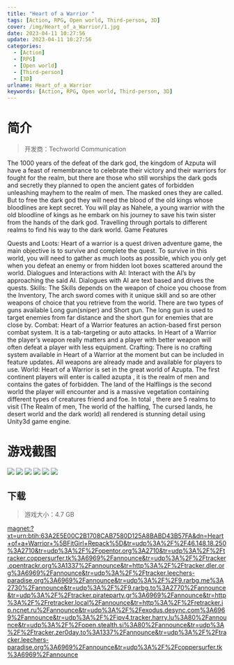 ```yaml
---
title: "Heart of a Warrior "
tags: [Action, RPG, Open world, Third-person, 3D]
cover: /img/Heart_of_a_Warrior/1.jpg
date: 2023-04-11 10:27:56
update: 2023-04-11 10:27:56
categories: 
  - [Action]
  - [RPG]
  - [Open world]
  - [Third-person]
  - [3D]
urlname: Heart_of_a_Warrior
keywords: [Action, RPG, Open world, Third-person, 3D]
---
```

# 简介

> 开发商：Techworld Communication

The 1000 years of the defeat of the dark god, the kingdom of Azputa will have a feast of remembrance to celebrate their victory and their warriors for fought for the realm, but there are those who still worships the dark gods and secretly they planned to open the ancient gates of forbidden unleashing mayhem to the realm of men. The masked ones they are called. But to free the dark god they will need the blood of the old kings whose bloodlines are kept secret.
You will play as Nahele, a young warrior with the old bloodline of kings as he embark on his journey to save his twin sister from the hands of the dark god. Travelling through portals to different realms to find his way to the dark world.
Game Features

Quests and Loots: Heart of a warrior is a quest driven adventure game, the main objective is to survive and complete the quest. To survive in this world, you will need to gather as much loots as possible, which you only get when you defeat an enemy or from hidden loot boxes scattered around the world.
Dialogues and Interactions with AI: Interact with the AI’s by approaching the said AI. Dialogues with AI are text based and drives the quests.
Skills: The Skills depends on the weapon of choice you choose from the Inventory, The arch sword comes with it unique skill and so are other weapons of choice that you retrieve from the world. There are two types of guns available Long gun(sniper) and Short gun. The long gun is used to target enemies from far distance and the short gun for enemies that are close by.
Combat: Heart of a Warrior features an action-based first person combat system. It is a tab-targeting or auto attacks. In Heart of a Warrior the player’s weapon really matters and a player with better weapon will often defeat a player with less equipment.
Crafting: There is no crafting system available in Heart of a Warrior at the moment but can be included in feature updates. All weapons are already made and available for players to use.
World: Heart of a Warrior is set in the great world of Azupta. The first continent players will enter is called azupta , it is the realm of men and contains the gates of forbidden. The land of the Halflings is the second world the player will encounter and is a massive vegetation containing different types of creatures friend and foe. In total , there are 5 realms to visit (The Realm of men, The world of the halfling, The cursed lands, he desert world and the dark world) all rendered is stunning detail using Unity3d game engine.

# 游戏截图

![](/img/Heart_of_a_Warrior/2.jpg)
![](/img/Heart_of_a_Warrior/3.jpg)
![](/img/Heart_of_a_Warrior/4.jpg)
![](/img/Heart_of_a_Warrior/5.jpg)
![](/img/Heart_of_a_Warrior/6.jpg)
![](/img/Heart_of_a_Warrior/7.jpg)


## 下载

> 游戏大小：4.7 GB

[magnet:?xt=urn:btih:63A2E5E00C2B1708CAB7580D125A8BABD43B57FA&amp;dn=Heart+of+a+Warrior+%5BFitGirl+Repack%5D&amp;tr=udp%3A%2F%2F46.148.18.250%3A2710&amp;tr=udp%3A%2F%2Fopentor.org%3A2710&amp;tr=udp%3A%2F%2Ftracker.coppersurfer.tk%3A6969%2Fannounce&amp;tr=udp%3A%2F%2Ftracker.opentrackr.org%3A1337%2Fannounce&amp;tr=http%3A%2F%2Ftracker.dler.org%3A6969%2Fannounce&amp;tr=udp%3A%2F%2Ftracker.leechers-paradise.org%3A6969%2Fannounce&amp;tr=udp%3A%2F%2F9.rarbg.me%3A2730%2Fannounce&amp;tr=udp%3A%2F%2F9.rarbg.to%3A2770%2Fannounce&amp;tr=udp%3A%2F%2Ftracker.pirateparty.gr%3A6969%2Fannounce&amp;tr=http%3A%2F%2Fretracker.local%2Fannounce&amp;tr=http%3A%2F%2Fretracker.ip.ncnet.ru%2Fannounce&amp;tr=udp%3A%2F%2Fexodus.desync.com%3A6969%2Fannounce&amp;tr=udp%3A%2F%2Fipv4.tracker.harry.lu%3A80%2Fannounce&amp;tr=udp%3A%2F%2Fopen.stealth.si%3A80%2Fannounce&amp;tr=udp%3A%2F%2Ftracker.zer0day.to%3A1337%2Fannounce&amp;tr=udp%3A%2F%2Ftracker.leechers-paradise.org%3A6969%2Fannounce&amp;tr=udp%3A%2F%2Fcoppersurfer.tk%3A6969%2Fannounce](magnet:?xt=urn:btih:63A2E5E00C2B1708CAB7580D125A8BABD43B57FA&amp;dn=Heart+of+a+Warrior+%5BFitGirl+Repack%5D&amp;tr=udp%3A%2F%2F46.148.18.250%3A2710&amp;tr=udp%3A%2F%2Fopentor.org%3A2710&amp;tr=udp%3A%2F%2Ftracker.coppersurfer.tk%3A6969%2Fannounce&amp;tr=udp%3A%2F%2Ftracker.opentrackr.org%3A1337%2Fannounce&amp;tr=http%3A%2F%2Ftracker.dler.org%3A6969%2Fannounce&amp;tr=udp%3A%2F%2Ftracker.leechers-paradise.org%3A6969%2Fannounce&amp;tr=udp%3A%2F%2F9.rarbg.me%3A2730%2Fannounce&amp;tr=udp%3A%2F%2F9.rarbg.to%3A2770%2Fannounce&amp;tr=udp%3A%2F%2Ftracker.pirateparty.gr%3A6969%2Fannounce&amp;tr=http%3A%2F%2Fretracker.local%2Fannounce&amp;tr=http%3A%2F%2Fretracker.ip.ncnet.ru%2Fannounce&amp;tr=udp%3A%2F%2Fexodus.desync.com%3A6969%2Fannounce&amp;tr=udp%3A%2F%2Fipv4.tracker.harry.lu%3A80%2Fannounce&amp;tr=udp%3A%2F%2Fopen.stealth.si%3A80%2Fannounce&amp;tr=udp%3A%2F%2Ftracker.zer0day.to%3A1337%2Fannounce&amp;tr=udp%3A%2F%2Ftracker.leechers-paradise.org%3A6969%2Fannounce&amp;tr=udp%3A%2F%2Fcoppersurfer.tk%3A6969%2Fannounce)